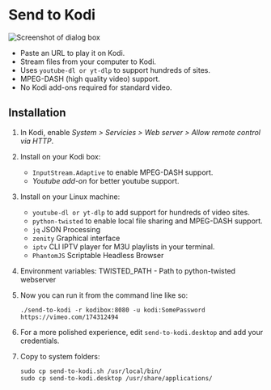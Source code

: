 # Send to Kodi

![Screenshot of dialog box](https://user-images.githubusercontent.com/7693838/119225728-d94f1000-bb05-11eb-9ff2-5a32d2974f55.png)

* Paste an URL to play it on Kodi.
* Stream files from your computer to Kodi.
* Uses `youtube-dl or yt-dlp` to support hundreds of sites.
* MPEG-DASH (high quality video) support.
* No Kodi add-ons required for standard video.

## Installation

1. In Kodi, enable *System > Servicies > Web server > Allow remote control via HTTP*.

1. Install on your Kodi box:
   - `InputStream.Adaptive` to enable MPEG-DASH support.
   - *Youtube add-on* for better youtube support.

1. Install on your Linux machine:
   - `youtube-dl or yt-dlp` to add support for hundreds of video sites.   
   - `python-twisted` to enable local file sharing and MPEG-DASH support.
   - `jq`                      JSON Processing
   - `zenity`                  Graphical interface
   - `iptv`                    CLI IPTV player for M3U playlists in your terminal.
   - `PhantomJS`               Scriptable Headless Browser
   
1. Environment variables: TWISTED_PATH - Path to python-twisted webserver      

1. Now you can run it from the command line like so:

       ./send-to-kodi -r kodibox:8080 -u kodi:SomePassword https://vimeo.com/174312494
   
1. For a more polished experience, edit `send-to-kodi.desktop` and add your credentials.
   
1. Copy to system folders:
   
       sudo cp send-to-kodi.sh /usr/local/bin/
       sudo cp send-to-kodi.desktop /usr/share/applications/
